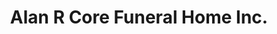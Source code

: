 ---
title: "Alan R Core Funeral Home Inc."
url: /buffalo/alan-r-core-funeral-home-inc/
shop: Bestattungen
---